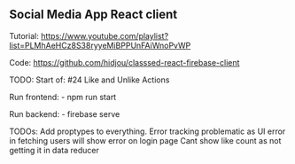## Social Media App React client

Tutorial: https://www.youtube.com/playlist?list=PLMhAeHCz8S38ryyeMiBPPUnFAiWnoPvWP

Code: https://github.com/hidjou/classsed-react-firebase-client

TODO: Start of: #24 Like and Unlike Actions


Run frontend:
    - npm run start

Run backend:
    - firebase serve


TODOs:
Add proptypes to everything.
Error tracking problematic as UI error in fetching users will show error on login page
Cant show like count as not getting it in data reducer
